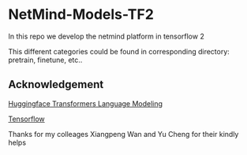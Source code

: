 # NetMind-Models-TF2
In this repo we develop the netmind platform in tensorflow 2

This different categories could be found in corresponding directory: pretrain, finetune, etc..

## Acknowledgement ##
[Huggingface Transformers Language Modeling](https://github.com/huggingface/transformers/blob/master/examples/tensorflow/language-modeling/run_clm.py)

[Tensorflow](https://www.tensorflow.org/) 

Thanks for my colleages Xiangpeng Wan and Yu Cheng for their kindly helps
